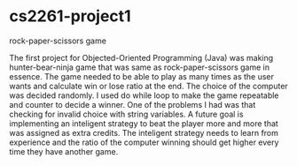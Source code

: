 # cs2261-project1
rock-paper-scissors game 

  The first project for Objected-Oriented Programming (Java) was making 
hunter-bear-ninja game that was same as rock-paper-scissors game in essence.
The game needed to be able to play as many times as the user wants and calculate
win or lose ratio at the end. The choice of the computer was decided randomly.
I used do while loop to make the game repeatable and counter to decide a winner. 
	One of the problems I had was that checking for invalid choice with string 
variables. A future goal is implementing an inteligent strategy to beat the 
player more and more that was assigned as extra credits. The inteligent strategy 
needs to learn from experience and the ratio of the computer winning should 
get higher every time they have another game.
